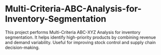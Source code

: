 # Multi-Criteria-ABC-Analysis-for-Inventory-Segmentation
This project performs Multi-Criteria ABC-XYZ Analysis for inventory segmentation. It helps identify high-priority products by combining revenue and demand variability. Useful for improving stock control and supply chain decision-making.
